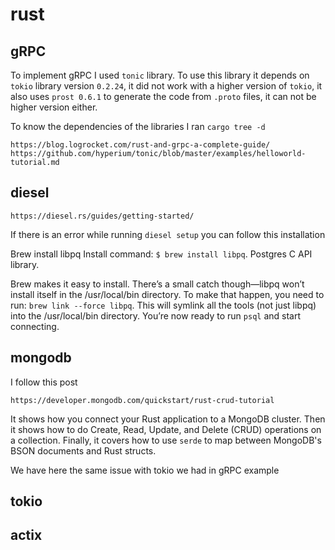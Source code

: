 # rust

## gRPC

To implement gRPC I used `tonic` library. To use this library it depends on `tokio` library version `0.2.24`, it did not work with a higher version of `tokio`, it also uses `prost 0.6.1` to generate the code from `.proto` files, it can not be higher version either.

To know the dependencies of the libraries I ran `cargo tree -d`

```
https://blog.logrocket.com/rust-and-grpc-a-complete-guide/
https://github.com/hyperium/tonic/blob/master/examples/helloworld-tutorial.md
```

## diesel

```
https://diesel.rs/guides/getting-started/
```

If there is an error while running `diesel setup` you can follow this installation

Brew install libpq
Install command: `$ brew install libpq`. Postgres C API library.

Brew makes it easy to install. There’s a small catch though—libpq won’t install itself in the /usr/local/bin directory. To make that happen, you need to run: `brew link --force libpq`. This will symlink all the tools (not just libpq) into the /usr/local/bin directory. You’re now ready to run `psql` and start connecting.

## mongodb

I follow this post

```
https://developer.mongodb.com/quickstart/rust-crud-tutorial
```

It shows how you connect your Rust application to a MongoDB cluster. Then it shows how to do Create, Read, Update, and Delete (CRUD) operations on a collection. Finally, it covers how to use `serde` to map between MongoDB's BSON documents and Rust structs.

We have here the same issue with tokio we had in gRPC example

## tokio

## actix
